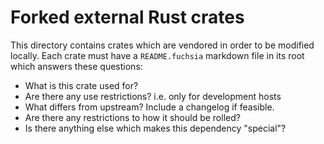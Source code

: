 # Forked external Rust crates

This directory contains crates which are vendored in order to be modified locally. Each crate must
have a `README.fuchsia` markdown file in its root which answers these questions:

* What is this crate used for?
* Are there any use restrictions? i.e. only for development hosts
* What differs from upstream? Include a changelog if feasible.
* Are there any restrictions to how it should be rolled?
* Is there anything else which makes this dependency "special"?
